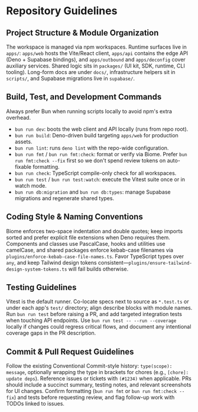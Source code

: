 # Repository Guidelines

## Project Structure & Module Organization
The workspace is managed via npm workspaces. Runtime surfaces live in `apps/`: `apps/web` hosts the Vite/React client, `apps/api` contains the edge API (Deno + Supabase bindings), and `apps/outbound` and `apps/deconfig` cover auxiliary services. Shared logic sits in `packages/` (UI kit, SDK, runtime, CLI tooling). Long-form docs are under `docs/`, infrastructure helpers sit in `scripts/`, and Supabase migrations live in `supabase/`.

## Build, Test, and Development Commands
Always prefer Bun when running scripts locally to avoid npm's extra overhead.

- `bun run dev`: boots the web client and API locally (runs from repo root).
- `bun run build`: Deno-driven build targeting `apps/web` for production assets.
- `bun run lint`: runs `deno lint` with the repo-wide configuration.
- `bun run fmt` / `bun run fmt:check`: format or verify via Biome. Prefer `bun run fmt:check --fix` first so we don't spend review tokens on auto-fixable formatting.
- `bun run check`: TypeScript compile-only check for all workspaces.
- `bun run test` / `bun run test:watch`: execute the Vitest suite once or in watch mode.
- `bun run db:migration` and `bun run db:types`: manage Supabase migrations and regenerate shared types.

## Coding Style & Naming Conventions
Biome enforces two-space indentation and double quotes; keep imports sorted and prefer explicit file extensions when Deno requires them. Components and classes use PascalCase, hooks and utilities use camelCase, and shared packages enforce kebab-case filenames via `plugins/enforce-kebab-case-file-names.ts`. Favor TypeScript types over `any`, and keep Tailwind design tokens consistent—`plugins/ensure-tailwind-design-system-tokens.ts` will fail builds otherwise.

## Testing Guidelines
Vitest is the default runner. Co-locate specs next to source as `*.test.ts` or under each app's `test/` directory; align describe blocks with module names. Run `bun run test` before raising a PR, and add targeted integration tests when touching API endpoints. Use `bun run test -- --run --coverage` locally if changes could regress critical flows, and document any intentional coverage gaps in the PR description.

## Commit & Pull Request Guidelines
Follow the existing Conventional Commit-style history: `type(scope): message`, optionally wrapping the type in brackets for chores (e.g., `[chore]: update deps`). Reference issues or tickets with `(#1234)` when applicable. PRs should include a succinct summary, testing notes, and relevant screenshots for UI changes. Confirm formatting (`bun run fmt` or `bun run fmt:check --fix`) and tests before requesting review, and flag follow-up work with TODOs linked to issues.
